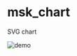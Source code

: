 # msk_chart
SVG chart

![demo](https://github.com/antonsrc/msk_chart/assets/42311699/65a992df-1796-4c2c-ab13-51917b41e43f)
